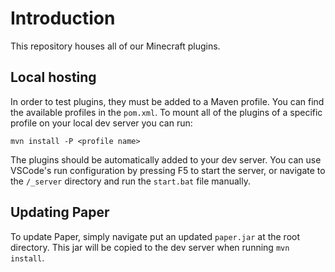 # Introduction
This repository houses all of our Minecraft plugins.

## Local hosting
In order to test plugins, they must be added to a Maven profile. You can find the available profiles in the `pom.xml`. To mount all of the plugins of a specific profile on your local dev server you can run:

```
mvn install -P <profile name>
```

The plugins should be automatically added to your dev server. You can use VSCode's run configuration by pressing F5 to start the server, or navigate to the `/_server` directory and run the `start.bat` file manually.

## Updating Paper
To update Paper, simply navigate put an updated `paper.jar` at the root directory. This jar will be copied to the dev server when running `mvn install`.